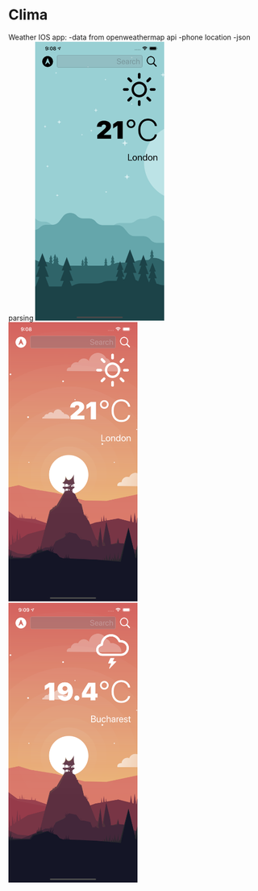 #  Clima
Weather IOS app:
-data from openweathermap api
-phone location
-json parsing
<img src="https://raw.githubusercontent.com/marinvlad/WeatherApp/master/s1.png" width="256"> <img src="https://raw.githubusercontent.com/marinvlad/WeatherApp/master/s2.png" width="256"> <img src="https://raw.githubusercontent.com/marinvlad/WeatherApp/master/s3.png" width="256">
